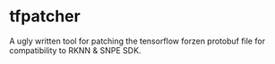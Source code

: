 # tfpatcher
A ugly written tool for patching the tensorflow forzen protobuf file for compatibility to RKNN &amp; SNPE SDK.

